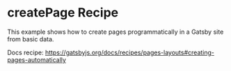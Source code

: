 # createPage Recipe

This example shows how to create pages programmatically in a Gatsby site from basic data.

Docs recipe: https://gatsbyjs.org/docs/recipes/pages-layouts#creating-pages-automatically
